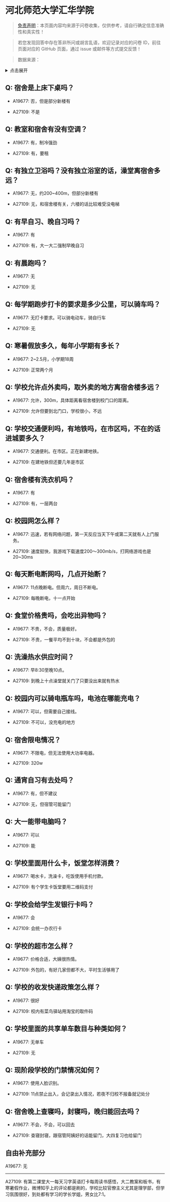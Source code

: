 # 河北师范大学汇华学院

> [免责声明](https://colleges.chat/#_3)：本页面内容均来源于问卷收集，仅供参考，请自行确定信息准确性和真实性！

> 若您发现回答中存在答非所问或胡言乱语，欢迎记录对应的问卷 ID，前往页面对应的 GitHub 页面，通过 issue 或邮件等方式提交反馈！

> 数据来源：

<details><summary>点击展开</summary>
<ul>
<li>A19677: 匿名 (2023 年 06 月)</li>
<li>A27109: 匿名 (2024 年 10 月)</li>
</ul>
</details>

## Q: 宿舍是上床下桌吗？

- A19677: 否，但是部分新楼有

- A27109: 不是

## Q: 教室和宿舍有没有空调？

- A19677: 有，制冷强劲

- A27109: 有，要租

## Q: 有独立卫浴吗？没有独立浴室的话，澡堂离宿舍多远？

- A19677: 无，约200\~400m，但部分新楼有

- A27109: 无，和宿舍楼有关，六楼的话比较难受没电梯

## Q: 有早自习、晚自习吗？

- A19677: 有

- A27109: 有，大一大二强制早晚自习

## Q: 有晨跑吗？

- A19677: 无

- A27109: 无

## Q: 每学期跑步打卡的要求是多少公里，可以骑车吗？

- A19677: 无打卡要求。可以骑电动车，骑自行车

- A27109: 无

## Q: 寒暑假放多久，每年小学期有多长？

- A19677: 2\~2.5月，小学期18周

- A27109: 正常两个月

## Q: 学校允许点外卖吗，取外卖的地方离宿舍楼多远？

- A19677: 允许，300m，具体距离看宿舍楼到校门口的距离。

- A27109: 允许但要到北门口，学校很小，不远

## Q: 学校交通便利吗，有地铁吗，在市区吗，不在的话进城要多久？

- A19677: 交通便利。在市区。正在新建地铁。

- A27109: 在建地铁但还要几年是市区

## Q: 宿舍楼有洗衣机吗？

- A19677: 有

- A27109: 有，一层两台

## Q: 校园网怎么样？

- A19677: 迅速，若有网络问题，第一天反应当天下午或第二天就有人上门服务。

- A27109: 速度挺快，我游戏下载速度200～300mb/s，打网络游戏也是20\~30ms

## Q: 每天断电断网吗，几点开始断？

- A19677: 11点晚断电。但周六，周日不断电。

- A27109: 每晚断电，十一点开始

## Q: 食堂价格贵吗，会吃出异物吗？

- A19677: 不贵，不会，质量极好。

- A27109: 不贵，一餐平均不到十块，不会都是外包的

## Q: 洗澡热水供应时间？

- A19677: 早8:30至晚10点。

- A27109: 到晚上十点澡堂就关门了只要没出来就有热水

## Q: 校园内可以骑电瓶车吗，电池在哪能充电？

- A19677: 可以，但需要自己接线。

- A27109: 不可以，没充电的地方

## Q: 宿舍限电情况？

- A19677: 不限电，但无法使用大功率电器。

- A27109: 320w

## Q: 通宵自习有去处吗？

- A19677: 有，但不建议

- A27109: 无，但宿管可能留门

## Q: 大一能带电脑吗？

- A19677: 可以

- A27109: 能

## Q: 学校里面用什么卡，饭堂怎样消费？

- A19677: 喝水卡，洗澡卡，吃饭使用手机付款。

- A27109: 有个学生卡饭堂要用二维码支付

## Q: 学校会给学生发银行卡吗？

- A19677: 会

- A27109: 会统一办农行卡

## Q: 学校的超市怎么样？

- A19677: 价格合适，大姨很热情。

- A27109: 外包的，有好几家但都不大，平时生活够用了

## Q: 学校的收发快递政策怎么样？

- A19677: 很好

- A27109: 校内有菜鸟驿站用淘宝的取件码

## Q: 学校里面的共享单车数目与种类如何？

- A19677: 无单车

- A27109: 无

## Q: 现阶段学校的门禁情况如何？

- A19677: 使用人脸识别。

- A27109: 11点禁止出入，会记录出入情况，若夜不归校不报备就记处分

## Q: 宿舍晚上查寝吗，封寝吗，晚归能回去吗？

- A19677: 不会，不会，可以回去

- A27109: 查寝封寝，跟宿管阿姨好的话能留门，大四复习也给留门

## 自由补充部分

A19677: 无

***

A27109: 有第二课堂大一每天习字英语打卡每周读书感悟，大二教案和板书，有寒暑假作业，微博知乎上的评论都是刷的，学校比较官僚主义尤其是理学部，但学习氛围很好，到处都有学习的学长学姐，男女比7∶1。